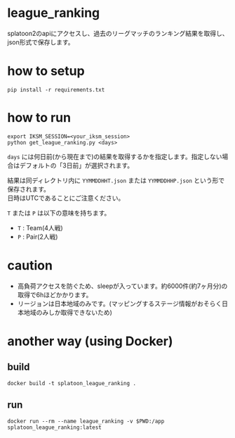 league_ranking
====

splatoon2のapiにアクセスし、過去のリーグマッチのランキング結果を取得し、json形式で保存します。

# how to setup

```
pip install -r requirements.txt
```

# how to run

```
export IKSM_SESSION=<your_iksm_session>
python get_league_ranking.py <days>
```

`days` には何日前(から現在まで)の結果を取得するかを指定します。指定しない場合はデフォルトの「3日前」が選択されます。

結果は同ディレクトリ内に `YYMMDDHHT.json` または `YYMMDDHHP.json` という形で保存されます。  
日時はUTCであることにご注意ください。  

`T` または `P` は以下の意味を持ちます。

* `T` : Team(4人戦)
* `P` : Pair(2人戦)

# caution

* 高負荷アクセスを防ぐため、sleepが入っています。約6000件(約7ヶ月分)の取得で6hほどかかります。
* リージョンは日本地域のみです。(マッピングするステージ情報がおそらく日本地域のみしか取得できないため)

# another way (using Docker)

## build

```
docker build -t splatoon_league_ranking .
```

## run

```
docker run --rm --name league_ranking -v $PWD:/app splatoon_league_ranking:latest
```
